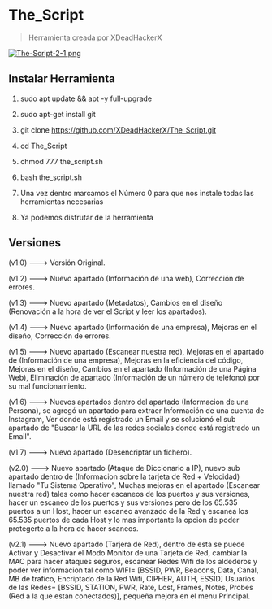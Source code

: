 # The_Script

> Herramienta creada por XDeadHackerX

[![The-Script-2-1.png](https://i.postimg.cc/FzYyFqMB/The-Script-2-1.png)](https://postimg.cc/Pvkp26rW)


## Instalar Herramienta

1) sudo apt update && apt -y full-upgrade

2) sudo apt-get install git

3) git clone https://github.com/XDeadHackerX/The_Script.git

4) cd The_Script

5) chmod 777 the_script.sh

6) bash the_script.sh

7) Una vez dentro marcamos el Número  0 para que nos instale todas las herramientas necesarias

8) Ya podemos disfrutar de la herramienta

## Versiones

(v1.0) --->   Versión Original.

(v1.2) --->   Nuevo apartado (Información de una web), Corrección de errores.

(v1.3) --->   Nuevo apartado (Metadatos), Cambios en el diseño (Renovación a la hora de ver el Script y leer los apartados).

(v1.4) --->   Nuevo apartado (Información de una empresa), Mejoras en el diseño, Corrección de errores.

(v1.5) --->   Nuevo apartado (Escanear nuestra red), Mejoras en el apartado de (Información de una empresa), Mejoras en la eficiencia del código, Mejoras en el diseño, Cambios en el apartado (Información de una Página Web), Eliminación de apartado (Información de un número de teléfono) por su mal funcionamiento.

(v1.6) --->   Nuevos apartados dentro del apartado (Informacion de una Persona), se agregó un apartado para extraer Información de una cuenta de Instagram, Ver donde está registrado un Email y se solucionó el sub apartado de "Buscar la URL de las redes sociales donde está registrado un Email".

(v1.7) --->   Nuevo apartado (Desencriptar un fichero).

(v2.0) --->   Nuevo apartado (Ataque de Diccionario a IP), nuevo sub apartado dentro de (Informacion sobre la tarjeta de Red + Velocidad) llamado "Tu Sistema Operativo", Muchas mejoras en el apartado (Escanear nuestra red) tales como hacer escaneos de los puertos y sus versiones, hacer un escaneo de los puertos y sus versiones pero de los 65.535 puertos a un Host, hacer un escaneo avanzado de la Red y escanea los 65.535 puertos de cada Host y lo mas importante la opcion de poder protegerte a la hora de hacer scaneos.

(v2.1) --->   Nuevo apartado (Tarjera de Red), dentro de esta se puede Activar y Desactivar el Modo Monitor de una Tarjeta de Red, cambiar la MAC para hacer ataques seguros, escanear Redes Wifi de los aldederos y poder ver informacion tal como WIFI= [BSSID, PWR, Beacons, Data, Canal, MB de trafico, Encriptado de la Red Wifi, CIPHER, AUTH, ESSID] Usuarios de las Redes= [BSSID, STATION, PWR, Rate, Lost, Frames, Notes, Probes (Red a la que estan conectados)], pequeña mejora en el menu Principal.
